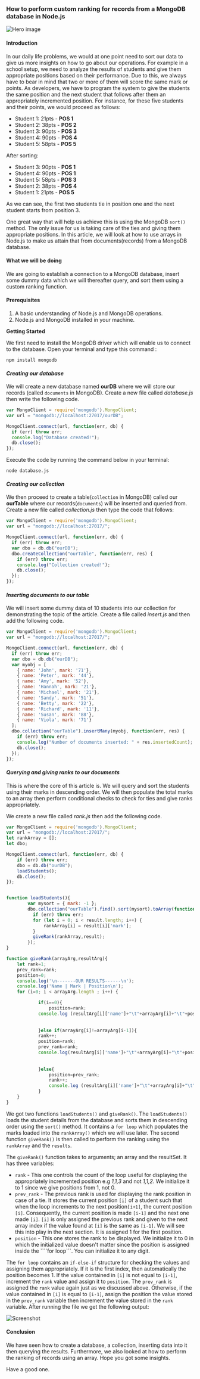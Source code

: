 ### How to perform custom ranking for records from a MongoDB database in Node.js

![Hero image](hero.jpg)

#### Introduction

In our daily life problems, we would at one point need to sort our data to give us more insights on how to go about our operations. For example in a school setup, we need to analyze the results of students and give them appropriate positions based on their performance. Due to this, we always have to bear in mind that two or more of them will score the same mark or points. As developers, we have to program the system to give the students the same position and the next student that follows after them an appropriately incremented position. For instance, for these five students and their points, we would proceed as follows:

- Student 1: 21pts - **POS 1**
- Student 2: 38pts - **POS 2**
- Student 3: 90pts - **POS 3**
- Student 4: 90pts - **POS 4**
- Student 5: 58pts - **POS 5**

After sorting:

- Student 3: 90pts - **POS 1**
- Student 4: 90pts - **POS 1**
- Student 5: 58pts - **POS 3**
- Student 2: 38pts - **POS 4**
- Student 1: 21pts - **POS 5**

As we can see, the first two students tie in position one and the next student starts from position 3.

One great way that will help us achieve this is using the MongoDB ```sort()``` method. The only issue for us is taking care of the ties and giving them appropriate positions. In this article, we will look at how to use arrays in Node.js to make us attain that from documents(records) from a MongoDB database.

#### What we will be doing

We are going to establish a connection to a MongoDB database, insert some dummy data which we will thereafter query, and sort them using a custom ranking function.

#### Prerequisites

1. A basic understanding of Node.js and MongoDB operations.
2. Node.js and MongoDB installed in your machine.

**Getting Started**

We first need to install the MongoDB driver which will enable us to connect to the database. Open your terminal and type this command :

```
npm install mongodb
```

#### *Creating our database*

We will create a new database named **ourDB** where we will store our records (called ```documents``` in MongoDB).
Create a new file called *database.js* then write the following code.

```javascript
var MongoClient = require('mongodb').MongoClient;
var url = "mongodb://localhost:27017/ourDB";

MongoClient.connect(url, function(err, db) {
  if (err) throw err;
  console.log("Database created!");
  db.close();
});
```
Execute the code by running the command below in your terminal:

```
node database.js
```

#### *Creating our collection*

We then proceed to create a table(```collection``` in MongoDB) called our **ourTable** where our records(```documents```) will be inserted and queried from.
Create a new file called *collection.js* then type the code that follows:

```javascript
var MongoClient = require('mongodb').MongoClient;
var url = "mongodb://localhost:27017/";

MongoClient.connect(url, function(err, db) {
  if (err) throw err;
  var dbo = db.db("ourDB");
  dbo.createCollection("ourTable", function(err, res) {
    if (err) throw err;
    console.log("Collection created!");
    db.close();
  });
});
```

#### *Inserting documents to our table*

We will insert some dummy data of 10 students into our collection for demonstrating the topic of the article.
Create a file called *insert.js* and then add the following code.

```javascript
var MongoClient = require('mongodb').MongoClient;
var url = "mongodb://localhost:27017/";

MongoClient.connect(url, function(err, db) {
  if (err) throw err;
  var dbo = db.db("ourDB");
  var myobj = [
    { name: 'John', mark: '71'},
    { name: 'Peter', mark: '44'},
    { name: 'Amy', mark: '52'},
    { name: 'Hannah', mark: '21'},
    { name: 'Michael', mark: '21'},
    { name: 'Sandy', mark: '51'},
    { name: 'Betty', mark: '22'},
    { name: 'Richard', mark: '11'},
    { name: 'Susan', mark: '88'},
    { name: 'Viola', mark: '71'}
  ];
  dbo.collection("ourTable").insertMany(myobj, function(err, res) {
    if (err) throw err;
    console.log("Number of documents inserted: " + res.insertedCount);
    db.close();
  });
});
```

#### *Querying and giving ranks to our documents*

This is where the core of this article is. We will query and sort the students using their marks in descending order. We will then populate the total marks to an array then perform conditional checks to check for ties and give ranks appropriately.

We create a new file called *rank.js* then add the following code.

```javascript
var MongoClient = require('mongodb').MongoClient;
var url = "mongodb://localhost:27017/";
let rankArray = [];
let dbo;

MongoClient.connect(url, function(err, db) {
    if (err) throw err;
    dbo = db.db("ourDB");
    loadStudents();
    db.close();
});    


function loadStudents(){
        var mysort = { mark: -1 };
        dbo.collection("ourTable").find().sort(mysort).toArray(function(err, result) {
          if (err) throw err;
          for (let i = 0; i < result.length; i++) {
              rankArray[i] = result[i]['mark'];
          }
          giveRank(rankArray,result);
        });
}

function giveRank(arrayArg,resultArg){
    let rank=1;
    prev_rank=rank;
    position=0;
    console.log('\n-------OUR RESULTS------\n');
    console.log('Name | Mark | Position\n');
    for (i=0; i < arrayArg.length ; i++) {

            if(i==0){
                position=rank;
            console.log (resultArg[i]['name']+"\t"+arrayArg[i]+"\t"+position)+"\n";
            
            
            }else if(arrayArg[i]!=arrayArg[i-1]){
            rank++;
            position=rank;
            prev_rank=rank;
            console.log(resultArg[i]['name']+"\t"+arrayArg[i]+"\t"+position)+"\n";
            
            
            }else{
                position=prev_rank;
                rank++;
                console.log (resultArg[i]['name']+"\t"+arrayArg[i]+"\t"+position)+"\n";
            }
    }
}
```

We got two functions ```loadStudents()``` and ```giveRank()```.
The ```loadStudents()``` loads the student details from the database and sorts them in descending order using the ```sort()``` method.
It contains a ```for loop``` which populates the marks loaded into the ```rankArray()``` which we will use later. The second function ```giveRank()``` is then called to perform the ranking using the ```rankArray``` and the ```results```.

The ```giveRank()``` function takes to arguments; an array and the resultSet.
It has three variables:
- ```rank``` - This one controls the count of the loop useful for displaying the appropriately incremented position e.g *1,1,3* and not *1,1,2*. We initialize it to 1 since we give positions from 1, not 0. 
- ```prev_rank``` - The previous rank is used for displaying the rank position in case of a tie. It stores the current position ```[i]``` of a student such that when the loop increments to the next position```[i+1]```, the current position ```[i]```.
Consequently, the current position is made ```[i-1]``` and the next one made ```[i]```.
```[i]``` is only assigned the previous rank and given to the next array index if the value found at ```[i]``` is the same as ```[i-1]```. We will see this into play in the next section. It is assigned 1 for the first position.
- ```position``` - This one stores the rank to be displayed. We initialize it to 0 in which the initialized value doesn't matter since the position is assigned inside the ````for loop```. You can initialize it to any digit.

The ```for loop``` contains an ```if-else-if``` structure for checking the values and assigning them appropriately. 
If it is the first index, then automatically the position becomes 1.
If the value contained in ```[i]``` is not equal to ```[i-1]```, increment the ```rank``` value and assign it to ```position```. The ```prev_rank``` is assigned the ```rank``` value again just as we discussed above.
Otherwise, if the value contained in ```[i]``` is equal to ```[i-1]```, assign the position the value stored in the ```prev_rank``` variable then increment the value stored in the ```rank``` variable.
After running the file we get the following output:

![Screenshot](screen.png)

#### Conclusion

We have seen how to create a database, a collection, inserting data into it then querying the results. Furthermore, we also looked at how to perform the ranking of records using an array. Hope you got some insights.

Have a good one.